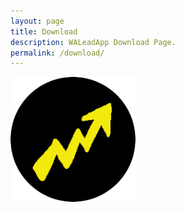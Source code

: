 ```yaml
---
layout: page
title: Download
description: WALeadApp Download Page.
permalink: /download/
---
```


<img class="img-rounded" src="/assets/img/uploads/waleadapp-round.png" alt="WALeadApp" width="200">

